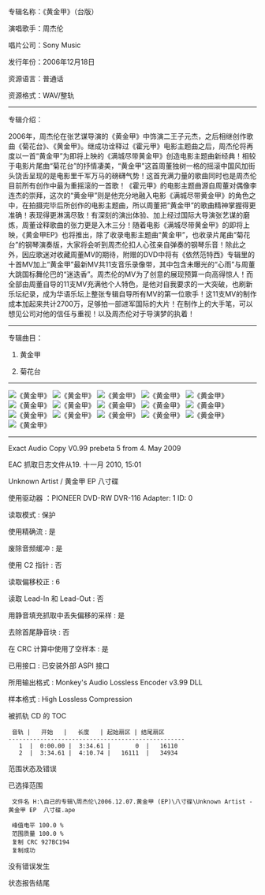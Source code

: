 
专辑名称：《黄金甲》（台版）

演唱歌手：周杰伦

唱片公司：Sony Music

发行年份：2006年12月18日

资源语言：普通话

资源格式：WAV/整轨

------------
专辑介绍：

2006年，周杰伦在张艺谋导演的《黄金甲》中饰演二王子元杰，之后相继创作歌曲《菊花台》、《黄金甲》。继成功诠释过《霍元甲》电影主题曲之后，周杰伦将再度以一首“黄金甲”为即将上映的《满城尽带黄金甲》创造电影主题曲新经典！相较于电影片尾曲“菊花台”的抒情凄美，“黄金甲”这首周董独树一格的摇滚中国风加街头饶舌呈现的是电影里千军万马的磅礴气势！这首充满力量的歌曲同时也是周杰伦目前所有创作中最为重摇滚的一首歌！《霍元甲》的电影主题曲源自周董对偶像李连杰的崇拜，这次的“黄金甲”则是他充分地融入电影《满城尽带黄金甲》的角色之中，在拍摄完毕后所创作的电影主题曲，所以周董把“黄金甲”的歌曲精神掌握得更准确！表现得更淋漓尽致！有深刻的演出体验、加上经过国际大导演张艺谋的磨炼，周董诠释歌曲的张力更是入木三分！随着电影《满城尽带黄金甲》的即将上映，《黄金甲EP》也将推出，除了收录电影主题曲“黄金甲”，也收录片尾曲“菊花台”的钢琴演奏版，大家将会听到周杰伦扣人心弦亲自弹奏的钢琴乐音！除此之外，因应歌迷对收藏周董MV的期待，附赠的DVD中将有《依然范特西》专辑里的十首MV加上“黄金甲”最新MV共11支音乐录像带，其中包含未曝光的“心雨”与周董大跳国标舞伦巴的“迷迭香”。周杰伦的MV为了创意的展现预算一向高得惊人！而全部由周董自导的11支MV充满他个人特色，是他对自我要求的一大突破，也刷新乐坛纪录，成为华语乐坛上整张专辑自导所有MV的第一位歌手！这11支MV的制作成本加起来共计2700万，足够拍一部进军国际的大片！在制作上的大手笔，可以想见公司对他的信任与重视！以及周杰伦对于导演梦的执着！

------------
专辑曲目：

1. 黄金甲

2. 菊花台 

------------
![《黄金甲》]( https://www.nsaimg.com/2020/04/18/d9163943008d5.jpg  "《黄金甲》的介绍")
![《黄金甲》]( https://www.nsaimg.com/2020/04/18/82b34d8e35fd0.jpg  "《黄金甲》的介绍")
![《黄金甲》]( https://www.nsaimg.com/2020/04/18/f97c8ea1da25f.jpg  "《黄金甲》的介绍")
![《黄金甲》]( https://www.nsaimg.com/2020/04/18/f660927fa540c.jpg  "《黄金甲》的介绍")
![《黄金甲》]( https://www.nsaimg.com/2020/04/18/a73b8761e8118.jpg  "《黄金甲》的介绍")
![《黄金甲》]( https://www.nsaimg.com/2020/04/18/d04ba9f179b92.jpg  "《黄金甲》的介绍")
![《黄金甲》]( https://www.nsaimg.com/2020/04/18/68e90b153aae1.jpg  "《黄金甲》的介绍")
![《黄金甲》]( https://www.nsaimg.com/2020/04/18/c17d7e7ceadf5.jpg  "《黄金甲》的介绍")
![《黄金甲》]( https://www.nsaimg.com/2020/04/18/f02ce2de00ff5.jpg  "《黄金甲》的介绍")
![《黄金甲》]( https://www.nsaimg.com/2020/04/18/fa2182309582a.jpg  "《黄金甲》的介绍")
![《黄金甲》]( https://www.nsaimg.com/2020/04/18/4a9564aef7cec.jpg  "《黄金甲》的介绍")
![《黄金甲》]( https://www.nsaimg.com/2020/04/18/6dd1d29e92287.jpg  "《黄金甲》的介绍")
![《黄金甲》]( https://www.nsaimg.com/2020/04/18/6cff36ec9bd9e.jpg  "《黄金甲》的介绍")
![《黄金甲》]( https://www.nsaimg.com/2020/04/18/b6ec38cb8137a.jpg  "《黄金甲》的介绍")
![《黄金甲》]( https://www.nsaimg.com/2020/04/18/860cb946028e3.jpg  "《黄金甲》的介绍")
![《黄金甲》]( https://www.nsaimg.com/2020/04/18/b9eeffc9a114c.jpg  "《黄金甲》的介绍")

------------
Exact Audio Copy V0.99 prebeta 5 from 4. May 2009

EAC 抓取日志文件从19. 十一月 2010, 15:01

Unknown Artist / 黄金甲 EP  八寸碟

使用驱动器  ：PIONEER DVD-RW  DVR-116   Adapter: 1  ID: 0

读取模式     : 保护

使用精确流   : 是

废除音频缓冲 : 是

使用 C2 指针 : 否

读取偏移校正                   : 6

读取 Lead-In 和 Lead-Out       : 否

用静音填充抓取中丢失偏移的采样 : 是

去除首尾静音块                 : 否

在 CRC 计算中使用了空样本      : 是

已用接口                       : 已安装外部 ASPI 接口

所用输出格式 : Monkey's Audio Lossless Encoder v3.99 DLL

样本格式     : High Lossless Compression


被抓轨 CD 的 TOC

     音轨 |   开始   |   长度   | 起始扇区 | 结尾扇区 
    --------------------------------------------------
       1  |  0:00.00 |  3:34.61 |       0  |   16110  
       2  |  3:34.61 |  4:10.74 |   16111  |   34934  


范围状态及错误

已选择范围

     文件名 H:\自己的专辑\周杰伦\2006.12.07.黄金甲 (EP)\八寸碟\Unknown Artist - 黄金甲 EP  八寸碟.ape

     峰值电平 100.0 %
     范围质量 100.0 %
     复制 CRC 927BC194
     复制成功

没有错误发生

状态报告结尾


